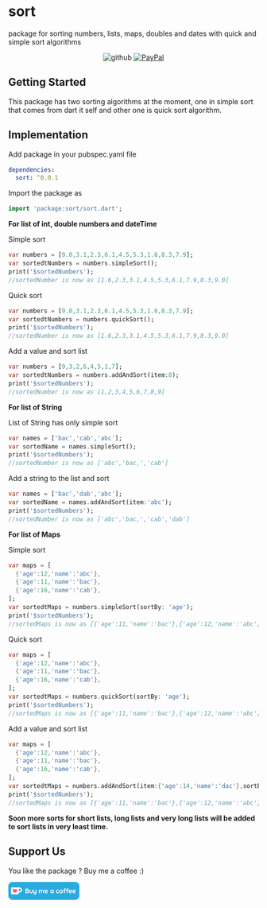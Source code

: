 # sort

package for sorting numbers, lists, maps, doubles and dates with quick and simple sort algorithms

<p align="center">
  <img src="https://img.shields.io/badge/platform-flutter-ff69b4.svg" alt="github"></a>
  <a href="https://ko-fi.com/naveedullah"><img src="https://img.shields.io/badge/donate-PayPal-blue.svg" alt="PayPal"></a>
</p>

## Getting Started
This package has two sorting algorithms at the moment, one in simple sort that comes from dart it self and other one is quick sort algorithm.

## Implementation
Add package in your pubspec.yaml file
```yaml
dependencies:
  sort: ^0.0.1
```

Import the package as
```dart
import 'package:sort/sort.dart';
```

**For list of int, double numbers and dateTime**

Simple sort 
```dart
var numbers = [9.0,3.1,2.3,6.1,4.5,5.3,1.6,8.3,7.9];
var sortedtNumbers = numbers.simpleSort();
print('$sortedNumbers');
//sortedNumber is now as [1.6,2.3,3.1,4.5,5.3,6.1,7.9,8.3,9.0]
```

Quick sort 
```dart
var numbers = [9.0,3.1,2.3,6.1,4.5,5.3,1.6,8.3,7.9];
var sortedtNumbers = numbers.quickSort();
print('$sortedNumbers');
//sortedNumber is now as [1.6,2.3,3.1,4.5,5.3,6.1,7.9,8.3,9.0]
```

Add a value and sort list
```dart
var numbers = [9,3,2,6,4,5,1,7];
var sortedtNumbers = numbers.addAndSort(item:8);
print('$sortedNumbers');
//sortedNumber is now as [1,2,3,4,5,6,7,8,9]
```

**For list of String**

List of String has only simple sort
```dart
var names = ['bac','cab','abc'];
var sortedName = names.simpleSort();
print('$sortedNumbers');
//sortedNumber is now as ['abc','bac,','cab']
```

Add a string to the list and sort

```dart
var names = ['bac','dab','abc'];
var sortedName = names.addAndSort(item:'abc');
print('$sortedNumbers');
//sortedNumber is now as ['abc','bac,','cab','dab']
```

**For list of Maps**

Simple sort 
```dart
var maps = [
  {'age':12,'name':'abc'},
  {'age':11,'name':'bac'},
  {'age':16,'name':'cab'},
];
var sortedtMaps = numbers.simpleSort(sortBy: 'age');
print('$sortedNumbers');
//sortedMaps is now as [{'age':11,'name':'bac'},{'age':12,'name':'abc'},{'age':16,'name':'cab'}]
```

Quick sort
```dart
var maps = [
  {'age':12,'name':'abc'},
  {'age':11,'name':'bac'},
  {'age':16,'name':'cab'},
];
var sortedtMaps = numbers.quickSort(sortBy: 'age');
print('$sortedNumbers');
//sortedMaps is now as [{'age':11,'name':'bac'},{'age':12,'name':'abc'},{'age':16,'name':'cab'}]
```

Add a value and sort list
```dart
var maps = [
  {'age':12,'name':'abc'},
  {'age':11,'name':'bac'},
  {'age':16,'name':'cab'},
];
var sortedtMaps = numbers.addAndSort(item:{'age':14,'name':'dac'},sortBy: 'age');
print('$sortedNumbers');
//sortedMaps is now as [{'age':11,'name':'bac'},{'age':12,'name':'abc'},{'age':14,'name':'dac'},{'age':16,'name':'cab'}]
```

**Soon more sorts for short lists, long lists and very long lists will be added to sort lists in very least time.**

## Support Us
You like the package ? Buy me a coffee :)

[![ko-fi](doc/donate-kofi1.png)](https://ko-fi.com/naveedullah)
